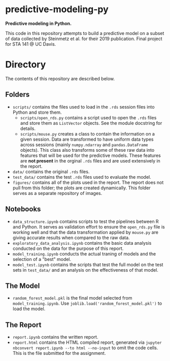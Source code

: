 # predictive-modeling-py
**Predictive modeling in Python.**

This code in this repository attempts to build a predictive model on a subset of data collected by Steinmetz et al. for their 2019 publication. Final project for STA 141 @ UC Davis.

# Directory

The contents of this repository are described below.

## Folders

- `scripts/` contains the files used to load in the `.rds` session files into Python and store them.
  - `scripts/open_rds.py` contains a script used to open the `.rds` files and store them as `ListVector` objects. See the module docstring for details.
  - `scripts/mouse.py` creates a class to contain the information on a given session. Data are transformed to have uniform data types across sessions (mainly `numpy.ndarray` and `pandas.DataFrame` objects). This class also transforms some of these raw data into features that will be used for the predictive models. These features are **not present** in the orginal `.rds` files and are used extensively in the report.
- `data/` contains the original `.rds` files.
- `test_data/` contains the test `.rds` files used to evaluate the model.
- `figures/` contains all of the plots used in the report. The report does not pull from this folder; the plots are created dynamically. This folder serves as a separate repository of images.

## Notebooks

- `data_structure.ipynb` contains scripts to test the pipelines between R and Python. It serves as validation effort to ensure the `open_rds.py` file is working well and that the data transformation applied by `mouse.py` are giving accurate results when compared to the raw data.
- `exploratory_data_analysis.ipynb` contains the basic data analysis conducted on the data for the purpose of this report.
- `model_training.ipynb` conducts the actual traning of models and the selection of a "best" model.
- `model_test.ipynb` contains the scripts that test the full model on the test sets in `test_data/` and an analysis on the effectiveness of that model.

## The Model

- `random_forest_model.pkl` is the final model selected from `model_training.ipynb`. Use `joblib.load('random_forest_model.pkl')` to load the model.

## The Report

- `report.ipynb` contains the written report.
- `report.html` contains the HTML compiled report, generated via `jupyter nbconvert report.ipynb --to html --no-input` to omit the code cells. This is the file submitted for the assignment.
